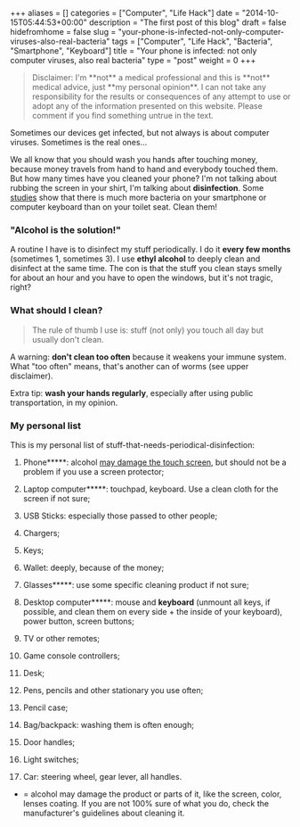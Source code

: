 +++
aliases      = []
categories   = ["Computer", "Life Hack"]
date         = "2014-10-15T05:44:53+00:00"
description  = "The first post of this blog"
draft        = false
hidefromhome = false
slug         = "your-phone-is-infected-not-only-computer-viruses-also-real-bacteria"
tags         = ["Computer", "Life Hack", "Bacteria", "Smartphone", "Keyboard"]
title        = "Your phone is infected: not only computer viruses, also real bacteria"
type         = "post"
weight       = 0
+++


<blockquote>Disclaimer: I'm **not** a medical professional and this is **not** medical advice, just **my personal opinion**. I can not take any responsibility for the results or consequences of any attempt to use or adopt any of the information presented on this website. Please comment if you find something untrue in the text.</blockquote>


Sometimes our devices get infected, but not always is about computer viruses. Sometimes is the real ones...

We all know that you should wash you hands after touching money, because money travels from hand to hand and everybody touched them. But how many times have you cleaned your phone? I'm not talking about rubbing the screen in your shirt, I'm talking about **disinfection**. Some [studies](http://center4research.org/i-saw-it-on-the-internet/are-there-more-bacteria-on-computer-keyboards-than-toilet-seats/) show that there is much more bacteria on your smartphone or computer keyboard than on your toilet seat. Clean them!


### "Alcohol is the solution!"


A routine I have is to disinfect my stuff periodically. I do it **every few months** (sometimes 1, sometimes 3). I use **ethyl alcohol** to deeply clean and disinfect at the same time. The con is that the stuff you clean stays smelly for about an hour and you have to open the windows, but it's not tragic, right?


### What should I clean?




<blockquote>The rule of thumb I use is: stuff (not only) you touch all day but usually don't clean.</blockquote>


A warning: **don't clean too often** because it weakens your immune system. What "too often" means, that's another can of worms (see upper disclaimer).

Extra tip: **wash your hands regularly**, especially after using public transportation, in my opinion.


### My personal list


This is my personal list of stuff-that-needs-periodical-disinfection:



	
  1. Phone*****: alcohol [may damage the touch screen](http://lifehacker.com/5665119/how-to-safely-disinfect-and-clean-your-gadgets), but should not be a problem if you use a screen protector;

	
  2. Laptop computer*****: touchpad, keyboard. Use a clean cloth for the screen if not sure;

	
  3. USB Sticks: especially those passed to other people;

	
  4. Chargers;

	
  5. Keys;

	
  6. Wallet: deeply, because of the money;

	
  7. Glasses*****: use some specific cleaning product if not sure;

	
  8. Desktop computer*****: mouse and **keyboard** (unmount all keys, if possible, and clean them on every side + the inside of your keyboard), power button, screen buttons;

	
  9. TV or other remotes;

	
  10. Game console controllers;

	
  11. Desk;

	
  12. Pens, pencils and other stationary you use often;

	
  13. Pencil case;

	
  14. Bag/backpack: washing them is often enough;

	
  15. Door handles;

	
  16. Light switches;

	
  17. Car: steering wheel, gear lever, all handles.


* = alcohol may damage the product or parts of it, like the screen, color, lenses coating. If you are not 100% sure of what you do, check the manufacturer's guidelines about cleaning it.
